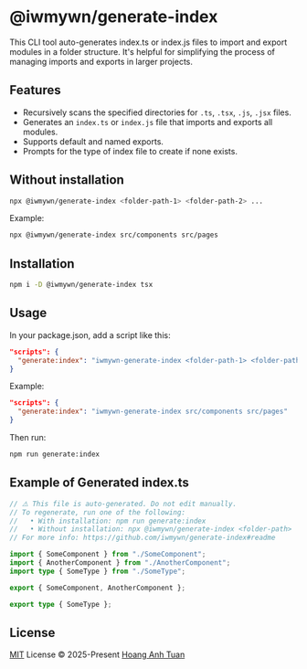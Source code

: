 # @iwmywn/generate-index

This CLI tool auto-generates index.ts or index.js files to import and export modules in a folder structure. It's helpful for simplifying the process of managing imports and exports in larger projects.

## Features

- Recursively scans the specified directories for `.ts`, `.tsx`, `.js`, `.jsx` files.
- Generates an `index.ts` or `index.js` file that imports and exports all modules.
- Supports default and named exports.
- Prompts for the type of index file to create if none exists.

## Without installation

```bash
npx @iwmywn/generate-index <folder-path-1> <folder-path-2> ...
```

Example:

```bash
npx @iwmywn/generate-index src/components src/pages
```

## Installation

```bash
npm i -D @iwmywn/generate-index tsx
```

## Usage

In your package.json, add a script like this:

```json
"scripts": {
  "generate:index": "iwmywn-generate-index <folder-path-1> <folder-path-2> ..."
}
```

Example:

```json
"scripts": {
  "generate:index": "iwmywn-generate-index src/components src/pages"
}
```

Then run:

```bash
npm run generate:index
```

## Example of Generated index.ts

```ts
// ⚠️ This file is auto-generated. Do not edit manually.
// To regenerate, run one of the following:
//   • With installation: npm run generate:index
//   • Without installation: npx @iwmywn/generate-index <folder-path>
// For more info: https://github.com/iwmywn/generate-index#readme

import { SomeComponent } from "./SomeComponent";
import { AnotherComponent } from "./AnotherComponent";
import type { SomeType } from "./SomeType";

export { SomeComponent, AnotherComponent };

export type { SomeType };
```

## License

[MIT](./LICENSE) License © 2025-Present [Hoang Anh Tuan](https://github.com/iwmywn)

